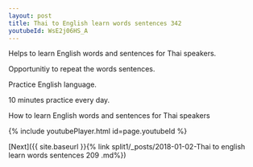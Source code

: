 ```yaml
---
layout: post
title: Thai to English learn words sentences 342 
youtubeId: WsE2j06HS_A
---
```

 
 
Helps to learn English words and sentences for Thai speakers.

Opportunitiy to repeat the words sentences. 

Practice English language. 
 
10 minutes practice every day. 
 
How to learn English words and sentences for Thai speakers 
 
{% include youtubePlayer.html id=page.youtubeId %}
 
 
[Next]({{ site.baseurl }}{% link  split1/_posts/2018-01-02-Thai to english learn words sentences 209 .md%})
 
